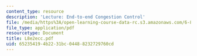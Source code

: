 ```yaml
---
content_type: resource
description: 'Lecture: End-to-end Congestion Control'
file: /media/https%3A/open-learning-course-data-rc.s3.amazonaws.com/6-829-computer-networks-fall-2002/652354194b2231bc04488232729760cd_L8e2ecc.pdf
file_type: application/pdf
resourcetype: Document
title: L8e2ecc.pdf
uid: 65235419-4b22-31bc-0448-8232729760cd
---
```

